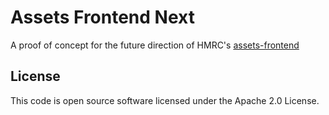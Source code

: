 # Assets Frontend Next

A proof of concept for the future direction of HMRC's [assets-frontend](https://github.com/hmrc/assets-frontend)


## License

This code is open source software licensed under the Apache 2.0 License.
